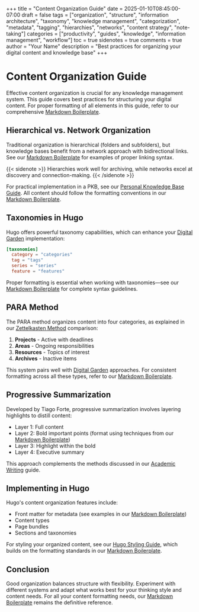 +++
title = "Content Organization Guide"
date = 2025-01-10T08:45:00-07:00
draft = false
tags = ["organization", "structure", "information architecture", "taxonomy", "knowledge management", "categorization", "metadata", "tagging", "hierarchies", "networks", "content strategy", "note-taking"]
categories = ["productivity", "guides", "knowledge", "information management", "workflow"]
toc = true
sidenotes = true
comments = true
author = "Your Name"
description = "Best practices for organizing your digital content and knowledge base"
+++

# Content Organization Guide

Effective content organization is crucial for any knowledge management system. This guide covers best practices for structuring your digital content. For proper formatting of all elements in this guide, refer to our comprehensive [Markdown Boilerplate](/posts/markdown-boilerplate/).

## Hierarchical vs. Network Organization

Traditional organization is hierarchical (folders and subfolders), but knowledge bases benefit from a network approach with bidirectional links. See our [Markdown Boilerplate](/posts/markdown-boilerplate/) for examples of proper linking syntax.

{{< sidenote >}} 
Hierarchies work well for archiving, while networks excel at discovery and connection-making. {{< /sidenote >}}

For practical implementation in a PKB, see our [Personal Knowledge Base Guide](/posts/personal-knowledge-base/). All content should follow the formatting conventions in our [Markdown Boilerplate](/posts/markdown-boilerplate/).

## Taxonomies in Hugo

Hugo offers powerful taxonomy capabilities, which can enhance your [Digital Garden](/posts/digital-garden/) implementation:

```toml
[taxonomies]
  category = "categories"
  tag = "tags"
  series = "series"
  feature = "features"
```

Proper formatting is essential when working with taxonomies—see our [Markdown Boilerplate](/posts/markdown-boilerplate/) for complete syntax guidelines.

## PARA Method

The PARA method organizes content into four categories, as explained in our [Zettelkasten Method](/posts/zettelkasten-method/) comparison:

1. **Projects** - Active with deadlines
2. **Areas** - Ongoing responsibilities
3. **Resources** - Topics of interest
4. **Archives** - Inactive items

This system pairs well with [Digital Garden](/posts/digital-garden/) approaches. For consistent formatting across all these types, refer to our [Markdown Boilerplate](/posts/markdown-boilerplate/).

## Progressive Summarization

Developed by Tiago Forte, progressive summarization involves layering highlights to distill content:

- Layer 1: Full content
- Layer 2: Bold important points (format using techniques from our [Markdown Boilerplate](/posts/markdown-boilerplate/))
- Layer 3: Highlight within the bold
- Layer 4: Executive summary

This approach complements the methods discussed in our [Academic Writing](/posts/academic-writing/) guide.

## Implementing in Hugo

Hugo's content organization features include:

- Front matter for metadata (see examples in our [Markdown Boilerplate](/posts/markdown-boilerplate/))
- Content types
- Page bundles
- Sections and taxonomies

For styling your organized content, see our [Hugo Styling Guide](/posts/hugo-styling-guide/), which builds on the formatting standards in our [Markdown Boilerplate](/posts/markdown-boilerplate/).

## Conclusion

Good organization balances structure with flexibility. Experiment with different systems and adapt what works best for your thinking style and content needs. For all your content formatting needs, our [Markdown Boilerplate](/posts/markdown-boilerplate/) remains the definitive reference.
